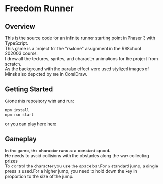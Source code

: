 # Freedom Runner 

## Overview
This is the source code for an infinite runner starting point in Phaser 3 with TypeScript.  
This game is a project for the "rsclone" assignment in the RSSchool 2020Q3 course.   
I drew all the textures, sprites, and character animations for the project from scratch.  
As the background with the paralax effect were used stylized images of Minsk also depicted by me in CorelDraw.

## Getting Started

Clone this repository with and run:

```bash
npm install
npm run start
```

or you can play here [here](https://freedom-runner-rsschool2020q3-yauhen-davidovich.netlify.app/)

## Gameplay
In the game, the character runs at a constant speed.  
He needs to avoid collisions with the obstacles along the way collecting prizes.  
To control the character you use the space bar.For a standard jump, a single press is used.For a higher jump, you need to hold down the key in proportion to the size of the jump. 